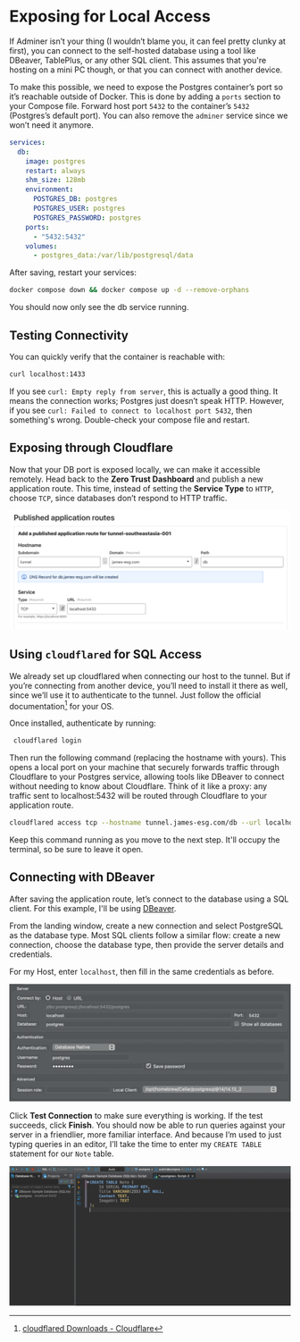 # Exposing for Local Access
If Adminer isn’t your thing (I wouldn’t blame you, it can feel pretty clunky at first), you can connect to the self-hosted database using a tool like DBeaver, TablePlus, or any other SQL client. This assumes that you're hosting on a mini PC though, or that you can connect with another device.

To make this possible, we need to expose the Postgres container’s port so it’s reachable outside of Docker. This is done by adding a `ports` section to your Compose file. Forward host port `5432` to the container’s `5432` (Postgres’s default port). You can also remove the `adminer` service since we won’t need it anymore.

```yml
services:
  db:
    image: postgres
    restart: always
    shm_size: 128mb
    environment:
      POSTGRES_DB: postgres
      POSTGRES_USER: postgres
      POSTGRES_PASSWORD: postgres
    ports:
      - "5432:5432"
    volumes:
      - postgres_data:/var/lib/postgresql/data
```

After saving, restart your services:
```sh
docker compose down && docker compose up -d --remove-orphans
```
You should now only see the db service running.

## Testing Connectivity
You can quickly verify that the container is reachable with:
```sh
curl localhost:1433
```

If you see  `curl: Empty reply from server`, this is actually a good thing. It means the connection works; Postgres just doesn’t speak HTTP. However, if you see `curl: Failed to connect to localhost port 5432`, then something's wrong. Double-check your compose file and restart.

## Exposing through Cloudflare
Now that your DB port is exposed locally, we can make it accessible remotely. Head back to the **Zero Trust Dashboard** and publish a new application route. This time, instead of setting the **Service Type** to `HTTP`, choose `TCP`, since databases don’t respond to HTTP traffic.

![Figure 1](../images/connecting-locally-1.jpg)

## Using `cloudflared` for SQL Access
We already set up cloudflared when connecting our host to the tunnel. But if you’re connecting from another device, you’ll need to install it there as well, since we’ll use it to authenticate to the tunnel. Just follow the official documentation[^1] for your OS.

Once installed, authenticate by running:
```sh
 cloudflared login
```

Then run the following command (replacing the hostname with yours). This opens a local port on your machine that securely forwards traffic through Cloudflare to your Postgres service, allowing tools like DBeaver to connect without needing to know about Cloudflare. Think of it like a proxy: any traffic sent to localhost:5432 will be routed through Cloudflare to your application route.

```sh
cloudflared access tcp --hostname tunnel.james-esg.com/db --url localhost:5432
```

Keep this command running as you move to the next step. It'll occupy the terminal, so be sure to leave it open.

## Connecting with DBeaver
After saving the application route, let’s connect to the database using a SQL client. For this example, I'll be using [DBeaver](https://dbeaver.io/).

From the landing window, create a new connection and select PostgreSQL as the database type. Most SQL clients follow a similar flow: create a new connection, choose the database type, then provide the server details and credentials.

For my Host, enter `localhost`, then fill in the same credentials as before. 

![Figure 2](../images/connecting-locally-2.png)

Click **Test Connection** to make sure everything is working. If the test succeeds, click **Finish**. You should now be able to run queries against your server in a friendlier, more familiar interface. And because I’m used to just typing queries in an editor, I’ll take the time to enter my `CREATE TABLE` statement for our `Note` table.

![Figure 3](../images/connecting-locally-3.jpg)

[^1]: [cloudflared Downloads - Cloudflare](https://developers.cloudflare.com/cloudflare-one/connections/connect-networks/downloads/)